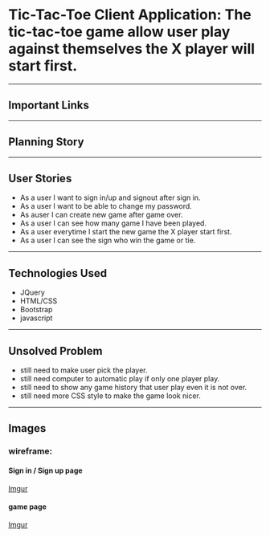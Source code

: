 # Tic-Tac-Toe Client Application: The tic-tac-toe game allow user play against themselves the X player will start first.
---
## Important Links
---
## Planning Story
---
## User Stories

* As a user I want to sign in/up and signout after sign in.
* As a user I want to be able to change my password.
* As auser I can create new game after game over.
* As a user I can see how many game I have been played.
* As a user everytime I start the new game the X player start first.
* As a user I can see the sign who win the game or tie.
---
## Technologies Used
* JQuery
* HTML/CSS
* Bootstrap
* javascript
---
## Unsolved Problem
* still need to make user pick the player.
* still need computer to automatic play if only one player play.
* still need to show any game history that user play even it is not over.
* still need more CSS style to make the game look nicer.
---
## Images

### wireframe:

#### Sign in / Sign up page

[Imgur](https://i.imgur.com/Fey8psL.png)

#### game page
[Imgur](https://i.imgur.com/ihYQq7x.png)

